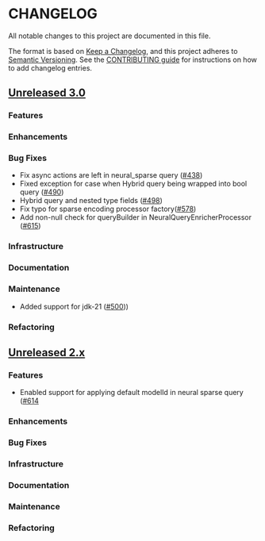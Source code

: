 # CHANGELOG
All notable changes to this project are documented in this file.

The format is based on [Keep a Changelog](https://keepachangelog.com/en/1.0.0/), and this project adheres to [Semantic Versioning](https://semver.org/spec/v2.0.0.html). See the [CONTRIBUTING guide](./CONTRIBUTING.md#Changelog) for instructions on how to add changelog entries.

## [Unreleased 3.0](https://github.com/opensearch-project/neural-search/compare/2.x...HEAD)
### Features
### Enhancements
### Bug Fixes
- Fix async actions are left in neural_sparse query ([#438](https://github.com/opensearch-project/neural-search/pull/438))
- Fixed exception for case when Hybrid query being wrapped into bool query ([#490](https://github.com/opensearch-project/neural-search/pull/490))
- Hybrid query and nested type fields ([#498](https://github.com/opensearch-project/neural-search/pull/498))
- Fix typo for sparse encoding processor factory([#578](https://github.com/opensearch-project/neural-search/pull/578))
- Add non-null check for queryBuilder in NeuralQueryEnricherProcessor ([#615](https://github.com/opensearch-project/neural-search/pull/615))
### Infrastructure
### Documentation
### Maintenance
- Added support for jdk-21 ([#500](https://github.com/opensearch-project/neural-search/pull/500)))
### Refactoring

## [Unreleased 2.x](https://github.com/opensearch-project/neural-search/compare/2.12...2.x)
### Features
- Enabled support for applying default modelId in neural sparse query ([#614](https://github.com/opensearch-project/neural-search/pull/614)
### Enhancements
### Bug Fixes
### Infrastructure
### Documentation
### Maintenance
### Refactoring
